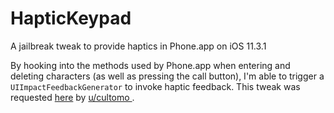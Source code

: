 # HapticKeypad
A jailbreak tweak to provide haptics in Phone.app on iOS 11.3.1

By hooking into the methods used by Phone.app when entering and deleting characters (as well as pressing the call button), I'm able to trigger a `UIImpactFeedbackGenerator` to invoke haptic feedback. This tweak was requested [here](https://www.reddit.com/r/jailbreak/comments/8yx3r2/request_haptic_feedback_when_entering_numbers_on/) by [u/cultomo
](https://www.reddit.com/user/cultomo).
